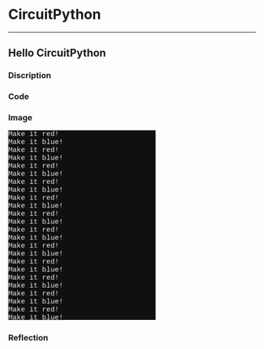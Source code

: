 # CircuitPython


---


## Hello CircuitPython

### Discription

### Code


### Image

<img src="https://github.com/llemarr42/CircuitPython/blob/main/hello%20circuitpython.png?raw=true" width="300">

### Reflection
